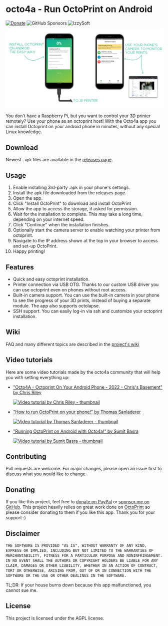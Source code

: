 # octo4a - Run OctoPrint on Android
[![Donate](https://img.shields.io/badge/Donate-PayPal-green.svg)](https://paypal.me/feelfreelinux)
![GitHub Sponsors](https://img.shields.io/github/sponsors/feelfreelinux)
![IzzySoft](https://img.shields.io/endpoint?url=https://apt.izzysoft.de/fdroid/api/v1/shield/com.octo4a)

![A banner visually expaining how the app works](.github/readme-banner.png)

You don't have a Raspberry Pi, but you want to control your 3D printer remotely? Use your phone as an octoprint host! With the Octo4a app you can install Octoprint on your android phone in minutes, without any special Linux knowledge.

## Download

Newest `.apk` files are available in the [releases page](https://github.com/feelfreelinux/octo4a/releases).

## Usage

1. Enable installing 3rd-party .apk in your phone's settings.
2. Install the apk file downloaded from the releases page.
3. Open the app.
4. Click "Install OctoPrint" to download and install OctoPrint
5. Allow the app to access the storage, if asked for permission.
6. Wait for the installation to complete. This may take a long time, depending on your internet speed.
7. Click "Continue" when the installation finishes.
8. Optionally start the camera server to enable watching your printer from octoprint. 
9. Navigate to the IP address shown at the top in your browser to access and set-up OctoPrint.
10. Happy printing!

## Features

- Quick and easy octoprint installation.
- Printer connection via USB OTG. Thanks to our custom USB driver you can use octoprint even on phones without root access.
- Built-in camera support. You can use the built-in camera in your phone to see the progress of your 3D prints, instead of buying a separate module. The app also supports  octolapse.
- SSH support. You can easily log-in via ssh and customize your octoprint installation. 

## Wiki

FAQ and many different topics are described in the [project's wiki](https://github.com/feelfreelinux/octo4a/wiki)

## Video tutorials

Here are some video tutorials made by the octo4a community that will help you with setting everything up:

- ["Octo4A - Octoprint On Your Android Phone - 2022 - Chris's Basement"  by Chris Riley](https://www.youtube.com/watch?v=2Psbwc-NFTU)

  [![Video tutorial by Chris Riley - thumbnail](https://img.youtube.com/vi/2Psbwc-NFTU/0.jpg)](https://www.youtube.com/watch?v=2Psbwc-NFTU)
- ["How to run OctoPrint on your phone!"  by Thomas Sanladerer](https://www.youtube.com/watch?v=74xdib_-X38)

  [![Video tutorial by Thomas Sanladerer - thumbnail](https://img.youtube.com/vi/74xdib_-X38/0.jpg)](https://www.youtube.com/watch?v=74xdib_-X38)
- ["Running OctoPrint on Android with Octo4a!"  by Sumit Basra](https://www.youtube.com/watch?v=X56itQuqXY4)

  [![Video tutorial by Sumit Basra - thumbnail](https://img.youtube.com/vi/X56itQuqXY4/0.jpg)](https://www.youtube.com/watch?v=X56itQuqXY4)


## Contributing

Pull requests are welcome. For major changes, please open an issue first to discuss what you would like to change.

## Donating

If you like this project, feel free to [donate on PayPal](https://paypal.me/feelfreelinux) or [sponsor me on GitHub](https://github.com/sponsors/feelfreelinux). This project heavily relies on great work done on [OctoPrint](https://www.patreon.com/foosel) so please consider donating to them if you like this app. Thank you for your support :)

## Disclaimer

```
THE SOFTWARE IS PROVIDED "AS IS", WITHOUT WARRANTY OF ANY KIND, EXPRESS OR IMPLIED, INCLUDING BUT NOT LIMITED TO THE WARRANTIES OF MERCHANTABILITY, FITNESS FOR A PARTICULAR PURPOSE AND NONINFRINGEMENT. IN NO EVENT SHALL THE AUTHORS OR COPYRIGHT HOLDERS BE LIABLE FOR ANY CLAIM, DAMAGES OR OTHER LIABILITY, WHETHER IN AN ACTION OF CONTRACT, TORT OR OTHERWISE, ARISING FROM, OUT OF OR IN CONNECTION WITH THE SOFTWARE OR THE USE OR OTHER DEALINGS IN THE SOFTWARE.
```

TL;DR: If your house burns down because this app malfunctioned, you cannot sue me.


## License

This project is licensed under the AGPL license.
